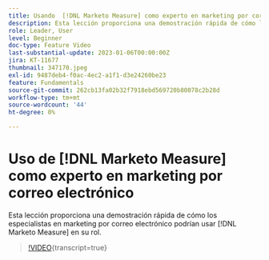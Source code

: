 ```yaml
---
title: Usando  [!DNL Marketo Measure] como experto en marketing por correo electrónico
description: Esta lección proporciona una demostración rápida de cómo los especialistas en marketing por correo electrónico podrían usar  [!DNL Marketo Measure]  en su rol.
role: Leader, User
level: Beginner
doc-type: Feature Video
last-substantial-update: 2023-01-06T00:00:00Z
jira: KT-11677
thumbnail: 347170.jpeg
exl-id: 9487deb4-f0ac-4ec2-a1f1-d3e24260be23
feature: Fundamentals
source-git-commit: 262cb13fa02b32f7918ebd569720b80078c2b28d
workflow-type: tm+mt
source-wordcount: '44'
ht-degree: 0%

---
```


# Uso de [!DNL Marketo Measure] como experto en marketing por correo electrónico

Esta lección proporciona una demostración rápida de cómo los especialistas en marketing por correo electrónico podrían usar [!DNL Marketo Measure] en su rol.

>[!VIDEO](https://video.tv.adobe.com/v/3421972/?learn=on&captions=spa){transcript=true}
